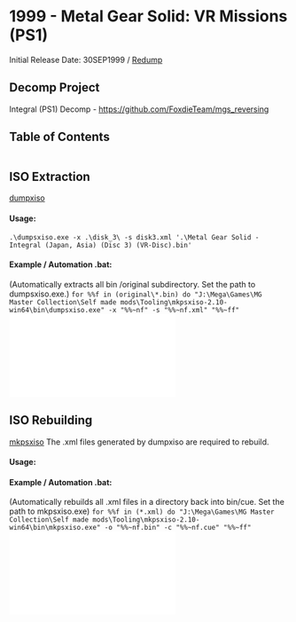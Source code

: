 # 1999 - Metal Gear Solid: VR Missions (PS1)
Initial Release Date: 30SEP1999 / [Redump](http://redump.org/disc/1386/)
## Decomp Project
Integral (PS1) Decomp - https://github.com/FoxdieTeam/mgs_reversing

## Table of Contents
```table-of-contents
```

## ISO Extraction
[dumpxiso](https://github.com/Lameguy64/mkpsxiso)
#### Usage:
`.\dumpsxiso.exe -x .\disk_3\ -s disk3.xml '.\Metal Gear Solid - Integral (Japan, Asia) (Disc 3) (VR-Disc).bin'`

#### Example / Automation .bat:
(Automatically extracts all bin /original subdirectory. Set the path to dumpsxiso.exe.)
`for %%f in (original\*.bin) do "J:\Mega\Games\MG Master Collection\Self made mods\Tooling\mkpsxiso-2.10-win64\bin\dumpsxiso.exe" -x "%%~nf" -s "%%~nf.xml" "%%~ff"`
![](resources/Dump%20PSX%20isos.bat)

## ISO Rebuilding
[mkpsxiso](https://github.com/Lameguy64/mkpsxiso)
The .xml files generated by dumpxiso are required to rebuild.
#### Usage:

#### Example / Automation .bat:
(Automatically rebuilds all .xml files in a directory back into bin/cue. Set the path to mkpsxiso.exe)
`for %%f in (*.xml) do "J:\Mega\Games\MG Master Collection\Self made mods\Tooling\mkpsxiso-2.10-win64\bin\mkpsxiso.exe" -o "%%~nf.bin" -c "%%~nf.cue" "%%~ff"` 
![](resources/Rebuild%20PSX%20ISOs.bat)
